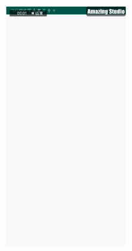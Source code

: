 ![login](https://github.com/cwwei2005/MVVMForJava/raw/master/screenshots/SVID_20190507_163956_1.gif)